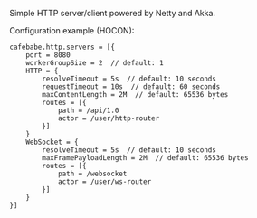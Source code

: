 Simple HTTP server/client powered by Netty and Akka.

Configuration example (HOCON):

    cafebabe.http.servers = [{
        port = 8080
        workerGroupSize = 2  // default: 1
        HTTP = {
            resolveTimeout = 5s  // default: 10 seconds
            requestTimeout = 10s  // default: 60 seconds
            maxContentLength = 2M  // default: 65536 bytes
            routes = [{
                path = /api/1.0
                actor = /user/http-router
            }]
        }
        WebSocket = {
            resolveTimeout = 5s  // default: 10 seconds
            maxFramePayloadLength = 2M  // default: 65536 bytes
            routes = [{
                path = /websocket
                actor = /user/ws-router
            }]
        }
    }]
